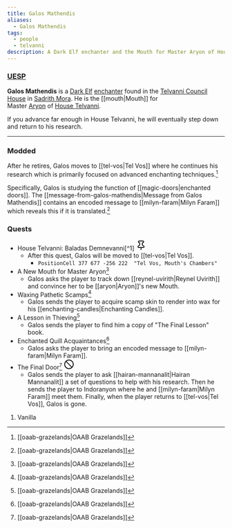 ```yaml
---
title: Galos Mathendis
aliases:
  - Galos Mathendis
tags:
  - people
  - telvanni
description: A Dark Elf enchanter and the Mouth for Master Aryon of House Telvanni.
---
```

### [UESP](https://en.uesp.net/wiki/Morrowind:Galos_Mathendis)
**Galos Mathendis** is a [Dark Elf](https://en.uesp.net/wiki/Morrowind:Dark_Elf "Morrowind:Dark Elf") [enchanter](https://en.uesp.net/wiki/Morrowind:Enchanter_(class) "Morrowind:Enchanter (class)") found in the [Telvanni Council House](https://en.uesp.net/wiki/Morrowind:Telvanni_Council_House "Morrowind:Telvanni Council House") in [Sadrith Mora](https://en.uesp.net/wiki/Morrowind:Sadrith_Mora "Morrowind:Sadrith Mora"). He is the [[mouth|Mouth]] for Master [Aryon](https://en.uesp.net/wiki/Morrowind:Aryon "Morrowind:Aryon") of [House Telvanni](https://en.uesp.net/wiki/Morrowind:House_Telvanni "Morrowind:House Telvanni").

If you advance far enough in House Telvanni, he will eventually step down and return to his research.

***
### Modded
After he retires, Galos moves to [[tel-vos|Tel Vos]] where he continues his research which is primarily focused on advanced enchanting techniques.[^2]

Specifically, Galos is studying the function of [[magic-doors|enchanted doors]]. The [[message-from-galos-mathendis|Message from Galos Mathendis]] contains an encoded message to [[milyn-faram|Milyn Faram]] which reveals this if it is translated.[^2]
### Quests
* House Telvanni: Baladas Demnevanni[^1] <svg xmlns="http://www.w3.org/2000/svg" width="24" height="24" viewBox="0 0 24 24" fill="none" stroke="currentColor" stroke-width="2" stroke-linecap="round" stroke-linejoin="round" class="lucide lucide-pin"><path d="M12 17v5"/><path d="M9 10.76a2 2 0 0 1-1.11 1.79l-1.78.9A2 2 0 0 0 5 15.24V16a1 1 0 0 0 1 1h12a1 1 0 0 0 1-1v-.76a2 2 0 0 0-1.11-1.79l-1.78-.9A2 2 0 0 1 15 10.76V7a1 1 0 0 1 1-1 2 2 0 0 0 0-4H8a2 2 0 0 0 0 4 1 1 0 0 1 1 1z"/></svg>
	* After this quest, Galos will be moved to [[tel-vos|Tel Vos]].
		* `PositionCell 377 677 -256 222  "Tel Vos, Mouth's Chambers"`
* A New Mouth for Master Aryon[^2]
	* Galos asks the player to track down [[reynel-uvirith|Reynel Uvirith]] and convince her to be [[aryon|Aryon]]'s new Mouth.
* Waxing Pathetic Scamps[^2]
	* Galos sends the player to acquire scamp skin to render into wax for his [[enchanting-candles|Enchanting Candles]].
* A Lesson in Thieving[^2]
	* Galos sends the player to find him a copy of "The Final Lesson" book.
* Enchanted Quill Acquaintances[^2]
	* Galos asks the player to bring an encoded message to [[milyn-faram|Milyn Faram]].
* The Final Door[^2] <svg xmlns="http://www.w3.org/2000/svg" width="24" height="24" viewBox="0 0 24 24" fill="none" stroke="currentColor" stroke-width="2" stroke-linecap="round" stroke-linejoin="round" class="lucide lucide-ban"><circle cx="12" cy="12" r="10"/><path d="m4.9 4.9 14.2 14.2"/></svg>
	* Galos sends the player to ask [[hairan-mannanalit|Hairan Mannanalit]] a set of questions to help with his research. Then he sends the player to Indoranyon where he and [[milyn-faram|Milyn Faram]] meet them. Finally, when the player returns to [[tel-vos|Tel Vos]], Galos is gone.

1. Vanilla
[^2]: [[oaab-grazelands|OAAB Grazelands]]